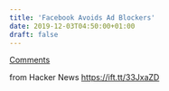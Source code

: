 ```yaml
---
title: 'Facebook Avoids Ad Blockers'
date: 2019-12-03T04:50:00+01:00
draft: false
---
```


[Comments](https://news.ycombinator.com/item?id=21688816)  
  
from Hacker News https://ift.tt/33JxaZD
